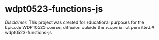 ﻿# wdpt0523-functions-js

*Disclaimer:* This project was created for educational purposes for the Epicode WDPT0523 course, diffusion outside the scope is not permitted.#   w d p t 0 5 2 3 - f u n c t i o n s - j s  
 